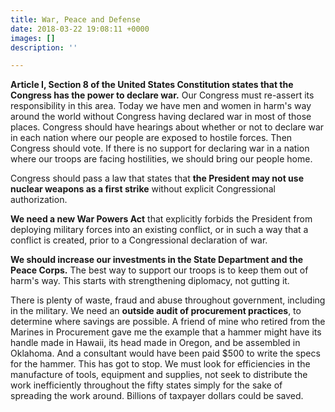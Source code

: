 ```yaml
---
title: War, Peace and Defense
date: 2018-03-22 19:08:11 +0000
images: []
description: ''

---
```

**Article I, Section 8 of the United States Constitution states that the Congress has the power to declare war.**  Our Congress must re-assert its responsibility in this area.  Today we have men and women in harm's way around the world without Congress having declared war in most of those places.  Congress should have hearings about whether or not to declare war in each nation where our people are exposed to hostile forces.  Then Congress should vote.  If there is no support for declaring war in a nation where our troops are facing hostilities, we should bring our people home.

Congress should pass a law that states that **the President may not use nuclear weapons as a first strike** without explicit Congressional authorization.

**We need a new War Powers Act** that explicitly forbids the President from deploying military forces into an existing conflict, or in such a way that a conflict is created, prior to a Congressional declaration of war.

**We should increase our investments in the State Department and the Peace Corps.**  The best way to support our troops is to keep them out of harm's way.  This starts with strengthening diplomacy, not gutting it.  

There is plenty of waste, fraud and abuse throughout government, including in the military.  We need an **outside audit of procurement practices**, to determine where savings are possible.  A friend of mine who retired from the Marines in Procurement gave me the example that a hammer might have its handle made in Hawaii, its head made in Oregon, and be assembled in Oklahoma.  And a consultant would have been paid $500 to write the specs for the hammer.  This has got to stop.  We must look for efficiencies in the manufacture of tools, equipment and supplies, not seek to distribute the work inefficiently throughout the fifty states simply for the sake of spreading the work around.  Billions of taxpayer dollars could be saved.